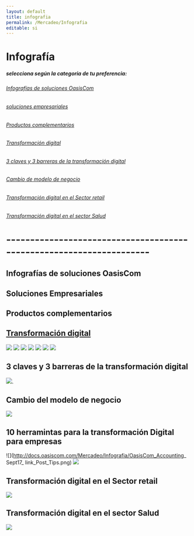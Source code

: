 ```yaml
---
layout: default
title: infografia
permalink: /Mercadeo/Infografia
editable: si
---
```


# Infografía

##### selecciona según la categoria de tu preferencia:
###### [Infografías de soluciones OasisCom](#)
###### [soluciones empresariales](#)
###### [Productos complementarios](#)
###### [Transformación digital](http://docs.oasiscom.com/Mercadeo/Infografia/Infografia.md#transformación-digital-1)
###### [3 claves y 3 barreras de la transformación digital](#)
###### [Cambio de modelo de negocio](#)
###### [Transformación digital en el Sector retail](#)
###### [Transformación digital en el sector Salud](#)

# --------------------------------------------------------------------
## Infografías de soluciones OasisCom



## Soluciones Empresariales
## Productos complementarios





## [Transformación digital]()
![](http://docs.oasiscom.com/Mercadeo/Infografia/OasisCom_General__Sept17_FB_Post2_Infog_Transformación_digital_concepto_infografía-02.png)
![](http://docs.oasiscom.com/Mercadeo/Infografia/OasisCom_General_Sept17_FB_Post2_Infog_Transformación_digital_concepto_infografía-06.png)
![](http://docs.oasiscom.com/Mercadeo/Infografia/OasisCom_General_Sept17_FB_Post2_Infog_Transformación_digital_concepto_infografía-07.png)
![](http://docs.oasiscom.com/Mercadeo/Infografia/OasisCom_General_Sept17_FB_Post2_Infog_Transformación_digital_concepto_infografía-08.png)
![](http://docs.oasiscom.com/Mercadeo/Infografia/OasisCom_General_Sept17_FB_Post2_Infog_Transformación_digital_concepto_infografía-09.png)
![](http://docs.oasiscom.com/Mercadeo/Infografia/OasisCom_General_Sept17_FB_Post2_Infog_Transformación_digital_concepto_infografía-10.png)
![](http://docs.oasiscom.com/Mercadeo/Infografia/OasisCom_General_Sept17_FB_Post2_Infog_Transformación_digital_concepto_infografía-11.png)






## 3 claves y 3 barreras de la transformación digital
![](http://docs.oasiscom.com/Mercadeo/Infografia/OasisCom_General_Sept17_link_Post1_Infog1.png).

## Cambio del modelo de negocio
![](http://docs.oasiscom.com/Mercadeo/Infografia/OasisCom_BPO_Sept17_link_Post_infog1.png)

## 10 herramintas para la transformación Digital para empresas

![](http://docs.oasiscom.com/Mercadeo/Infografia/OasisCom_Accounting_ Sept17_ link_Post_Tips.png)
![](http://docs.oasiscom.com/Mercadeo/Infografia/OasisCom_accounting_Sept17_link_post_Infog1-01.png)


## Transformación digital en el Sector retail
![](http://docs.oasiscom.com/Mercadeo/Infografia/OasisCom_Retail_Sept17_link_infog-01.png)


## Transformación digital en el sector Salud

![](http://docs.oasiscom.com/Mercadeo/Infografia/OasisCom_Salud_Sept17_link_Post_%20Infog-01.png)




